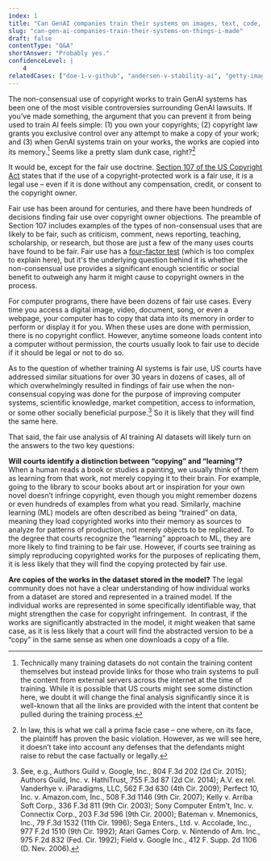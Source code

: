 ```yaml
---
index: 1
title: "Can GenAI companies train their systems on images, text, code, or other things I’ve made without getting my permission?"
slug: "can-gen-ai-companies-train-their-systems-on-things-i-made"
draft: false
contentType: "Q&A"
shortAnswer: "Probably yes."
confidenceLevel: |
    4
relatedCases: ["doe-1-v-github", "andersen-v-stability-ai", "getty-images-v-stability-ai", "tremblay-v-openai", "silverman-v-openai", "kadrey-v-meta", "j-l-v-alphabet", "chabon-v-openai", "concord-v-anthropic", "huckabee-v-meta", "thomson_reuters_v_ross_intelligence","authors-guild-v-openai" ]
---
```

The non-consensual use of copyright works to train GenAI systems has been one of the most visible controversies surrounding GenAI lawsuits. If you’ve made something, the argument that you can prevent it from being used to train AI feels simple: (1) you own your copyrights; (2) copyright law grants you exclusive control over any attempt to make a copy of your work; and (3) when GenAI systems train on your works, the works are copied into its memory.[^1] Seems like a pretty slam dunk case, right?[^2]

It would be, except for the fair use doctrine. [Section 107 of the US Copyright Act](https://www.law.cornell.edu/uscode/text/17/107) states that if the use of a copyright-protected work is a fair use, it is a legal use – even if it is done without any compensation, credit, or consent to the copyright owner.

Fair use has been around for centuries, and there have been hundreds of decisions finding fair use over copyright owner objections. The preamble of Section 107 includes examples of the types of non-consensual uses that are likely to be fair, such as criticism, comment, news reporting, teaching, scholarship, or research, but those are just a few of the many uses courts have found to be fair. Fair use has a [four-factor test](https://www.law.cornell.edu/uscode/text/17/107) (which is too complex to explain here), but it's the underlying question behind it is whether the non-consensual use provides a significant enough scientific or social benefit to outweigh any harm it might cause to copyright owners in the process.

For computer programs, there have been dozens of fair use cases. Every time you access a digital image, video, document, song, or even a webpage, your computer has to copy that data into its memory in order to perform or display it for you. When these uses are done with permission, there is no copyright conflict. However, anytime someone loads content into a computer without permission, the courts usually look to fair use to decide if it should be legal or not to do so.

As to the question of whether training AI systems is fair use, US courts have addressed similar situations for over 30 years in dozens of cases, all of which overwhelmingly resulted in findings of fair use when the non-consensual copying was done for the purpose of improving computer systems, scientific knowledge, market competition, access to information, or some other socially beneficial purpose.[^3] So it is likely that they will find the same here.

That said, the fair use analysis of AI training AI datasets will likely turn on the answers to the two key questions:

**Will courts identify a distinction between “copying” and “learning”?**  When a human reads a book or studies a painting, we usually think of them as learning from that work, not merely copying it to their brain. For example, going to the library to scour books about art or inspiration for your own novel doesn’t infringe copyright, even though you might remember dozens or even hundreds of examples from what you read. Similarly, machine learning (ML) models are often described as being “trained” on data, meaning they load copyrighted works into their memory as sources to analyze for patterns of production, not merely objects to be replicated. To the degree that courts recognize the “learning” approach to ML, they are more likely to find training to be fair use. However, if courts see training as simply reproducing copyrighted works for the purposes of replicating them, it is less likely that they will find the copying protected by fair use. 

**Are copies of the works in the dataset stored in the model?** The legal community does not have a clear understanding of how individual works from a dataset are stored and represented in a trained model. If the individual works are represented in some specifically identifiable way, that might strengthen the case for copyright infringement.  In contrast, if the works are significantly abstracted in the model, it might weaken that same case, as it is less likely that a court will find the abstracted version to be a “copy” in the same sense as when one downloads a copy of a file.

[^1]: Technically many training datasets do not contain the training content themselves but instead provide links for those who train systems to pull the content from external servers across the internet at the time of training. While it is possible that US courts might see some distinction here, we doubt it will change the final analysis significantly since it is well-known that all the links are provided with the intent that content be pulled during the training process.

[^2]: In law, this is what we call a prima facie case – one where, on its face, the plaintiff has proven the basic violation. However, as we will see here, it doesn’t take into account any defenses that the defendants might raise to rebut the case factually or legally. 

[^3]: See, e.g., Authors Guild v. Google, Inc., 804 F.3d 202 (2d Cir. 2015); Authors Guild, Inc. v. HathiTrust, 755 F.3d 87 (2d Cir. 2014); A.V. ex rel. Vanderhye v. iParadigms, LLC, 562 F.3d 630 (4th Cir. 2009); Perfect 10, Inc. v. Amazon.com, Inc., 508 F.3d 1146 (9th Cir. 2007); Kelly v. Arriba Soft Corp., 336 F.3d 811 (9th Cir. 2003); Sony Computer Entm’t, Inc. v. Connectix Corp., 203 F.3d 596 (9th Cir. 2000); Bateman v. Mnemonics, Inc., 79 F.3d 1532 (11th Cir. 1996); Sega Enters., Ltd. v. Accolade, Inc., 977 F.2d 1510 (9th Cir. 1992); Atari Games Corp. v. Nintendo of Am. Inc., 975 F.2d 832 (Fed. Cir. 1992); Field v. Google Inc., 412 F. Supp. 2d 1106 (D. Nev. 2006).